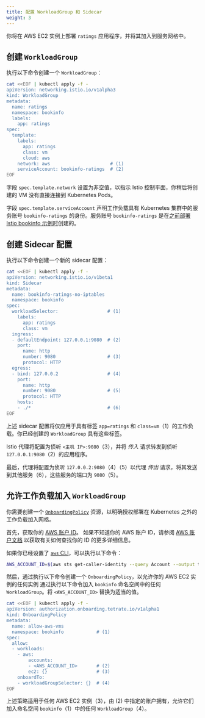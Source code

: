 ```yaml
---
title: 配置 WorkloadGroup 和 Sidecar
weight: 3
---
```


你将在 AWS EC2 实例上部署 `ratings` 应用程序，并将其加入到服务网格中。

## 创建 `WorkloadGroup`

执行以下命令创建一个 `WorkloadGroup`：

```bash
cat <<EOF | kubectl apply -f -
apiVersion: networking.istio.io/v1alpha3
kind: WorkloadGroup
metadata:
  name: ratings
  namespace: bookinfo
  labels:
    app: ratings
spec:
  template:
    labels:
      app: ratings
      class: vm
      cloud: aws
    network: aws                      # (1)
    serviceAccount: bookinfo-ratings  # (2)
EOF
```

字段 `spec.template.network` 设置为非空值，以指示 Istio 控制平面，你稍后将创建的 VM 没有直接连接到 Kubernetes Pods。

字段 `spec.template.serviceAccount` 声明工作负载具有 Kubernetes 集群中的服务账号 `bookinfo-ratings` 的身份。服务账号 `bookinfo-ratings` 是在[之前部署 Istio bookinfo 示例时](../bookinfo)创建的。

## 创建 Sidecar 配置

执行以下命令创建一个新的 sidecar 配置：

```bash
cat <<EOF | kubectl apply -f -
apiVersion: networking.istio.io/v1beta1
kind: Sidecar
metadata:
  name: bookinfo-ratings-no-iptables
  namespace: bookinfo
spec:
  workloadSelector:                  # (1)
    labels:
      app: ratings
      class: vm
  ingress:
  - defaultEndpoint: 127.0.0.1:9080  # (2)
    port:
      name: http
      number: 9080                   # (3)
      protocol: HTTP
  egress:
  - bind: 127.0.0.2                  # (4)
    port:
      name: http
      number: 9080                   # (5)
      protocol: HTTP
    hosts:
    - ./*                            # (6)
EOF
```

上述 sidecar 配置将仅应用于具有标签 `app=ratings` 和 `class=vm`（1）的工作负载。你已经创建的 `WorkloadGroup` 具有这些标签。

Istio 代理将配置为侦听 `<主机 IP>:9080`（3），并将 *传入* 请求转发到侦听 `127.0.0.1:9080`（2）的应用程序。

最后，代理将配置为侦听 `127.0.0.2:9080`（4）（5）以代理 *传出* 请求，将其发送到其他服务（6），这些服务的端口为 `9080`（5）。

## 允许工作负载加入 `WorkloadGroup`

你需要创建一个 [`OnboardingPolicy`](../../../guides/setup)
资源，以明确授权部署在 Kubernetes 之外的工作负载加入网格。

首先，获取你的 [AWS 账户 ID](https://docs.aws.amazon.com/general/latest/gr/acct-identifiers.html)。
如果不知道你的 AWS 账户 ID，请参阅 [AWS 账户文档](https://docs.aws.amazon.com/IAM/latest/UserGuide/console_account-alias.html) 以获取有关如何查找你的 ID 的更多详细信息。

如果你已经设置了 [`aws` CLI](https://aws.amazon.com/cli/)，可以执行以下命令：

```bash
AWS_ACCOUNT_ID=$(aws sts get-caller-identity --query Account --output text)
```

然后，通过执行以下命令创建一个 `OnboardingPolicy`，以允许你的 AWS EC2 实例的任何实例
通过执行以下命令加入 `bookinfo` 命名空间中的任何 `WorkloadGroup`。将 `<AWS_ACCOUNT_ID>` 替换为适当的值。

```bash
cat <<EOF | kubectl apply -f -
apiVersion: authorization.onboarding.tetrate.io/v1alpha1
kind: OnboardingPolicy
metadata:
  name: allow-aws-vms
  namespace: bookinfo            # (1)
spec:
  allow:
  - workloads:
    - aws:
        accounts:
        - <AWS_ACCOUNT_ID>       # (2)
        ec2: {}                  # (3)
    onboardTo:
    - workloadGroupSelector: {}  # (4)
EOF
```

上述策略适用于任何 AWS EC2 实例（3），由 (2) 中指定的账户拥有，允许它们加入命名空间 `bookinfo`（1）中的任何 `WorkloadGroup`（4）。
